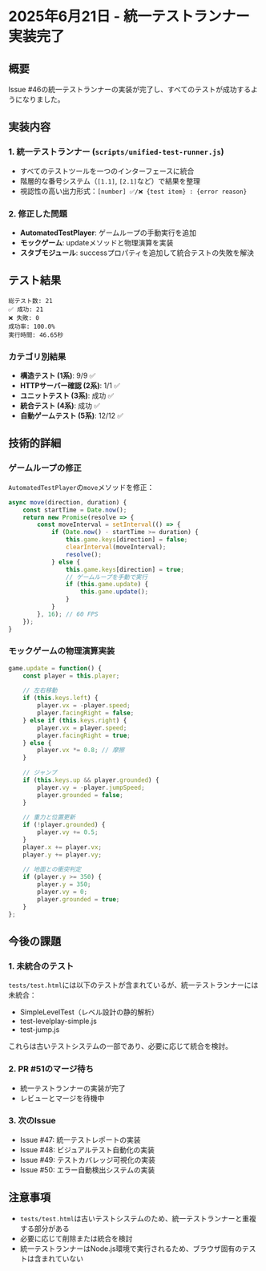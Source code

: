 # 2025年6月21日 - 統一テストランナー実装完了

## 概要
Issue #46の統一テストランナーの実装が完了し、すべてのテストが成功するようになりました。

## 実装内容

### 1. 統一テストランナー (`scripts/unified-test-runner.js`)
- すべてのテストツールを一つのインターフェースに統合
- 階層的な番号システム（`[1.1]`, `[2.1]`など）で結果を整理
- 視認性の高い出力形式：`[number] ✅/❌ {test item} : {error reason}`

### 2. 修正した問題
- **AutomatedTestPlayer**: ゲームループの手動実行を追加
- **モックゲーム**: updateメソッドと物理演算を実装
- **スタブモジュール**: successプロパティを追加して統合テストの失敗を解決

## テスト結果
```
総テスト数: 21
✅ 成功: 21
❌ 失敗: 0
成功率: 100.0%
実行時間: 46.65秒
```

### カテゴリ別結果
- **構造テスト (1系)**: 9/9 ✅
- **HTTPサーバー確認 (2系)**: 1/1 ✅
- **ユニットテスト (3系)**: 成功 ✅
- **統合テスト (4系)**: 成功 ✅
- **自動ゲームテスト (5系)**: 12/12 ✅

## 技術的詳細

### ゲームループの修正
`AutomatedTestPlayer`の`move`メソッドを修正：
```javascript
async move(direction, duration) {
    const startTime = Date.now();
    return new Promise(resolve => {
        const moveInterval = setInterval(() => {
            if (Date.now() - startTime >= duration) {
                this.game.keys[direction] = false;
                clearInterval(moveInterval);
                resolve();
            } else {
                this.game.keys[direction] = true;
                // ゲームループを手動で実行
                if (this.game.update) {
                    this.game.update();
                }
            }
        }, 16); // 60 FPS
    });
}
```

### モックゲームの物理演算実装
```javascript
game.update = function() {
    const player = this.player;
    
    // 左右移動
    if (this.keys.left) {
        player.vx = -player.speed;
        player.facingRight = false;
    } else if (this.keys.right) {
        player.vx = player.speed;
        player.facingRight = true;
    } else {
        player.vx *= 0.8; // 摩擦
    }
    
    // ジャンプ
    if (this.keys.up && player.grounded) {
        player.vy = -player.jumpSpeed;
        player.grounded = false;
    }
    
    // 重力と位置更新
    if (!player.grounded) {
        player.vy += 0.5;
    }
    player.x += player.vx;
    player.y += player.vy;
    
    // 地面との衝突判定
    if (player.y >= 350) {
        player.y = 350;
        player.vy = 0;
        player.grounded = true;
    }
};
```

## 今後の課題

### 1. 未統合のテスト
`tests/test.html`には以下のテストが含まれているが、統一テストランナーには未統合：
- SimpleLevelTest（レベル設計の静的解析）
- test-levelplay-simple.js
- test-jump.js

これらは古いテストシステムの一部であり、必要に応じて統合を検討。

### 2. PR #51のマージ待ち
- 統一テストランナーの実装が完了
- レビューとマージを待機中

### 3. 次のIssue
- Issue #47: 統一テストレポートの実装
- Issue #48: ビジュアルテスト自動化の実装
- Issue #49: テストカバレッジ可視化の実装
- Issue #50: エラー自動検出システムの実装

## 注意事項
- `tests/test.html`は古いテストシステムのため、統一テストランナーと重複する部分がある
- 必要に応じて削除または統合を検討
- 統一テストランナーはNode.js環境で実行されるため、ブラウザ固有のテストは含まれていない